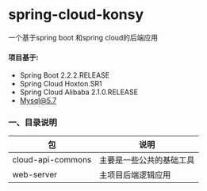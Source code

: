 # spring-cloud-konsy
一个基于spring boot 和spring cloud的后端应用
#### 项目基于:
- Spring Boot 2.2.2.RELEASE
- Spring Cloud Hoxton.SR1
- Spring Cloud Alibaba 2.1.0.RELEASE
- Mysql@5.7

### 一、目录说明

|包|说明|
|-----|----|
|cloud-api-commons|主要是一些公共的基础工具|
|web-server|主项目后端逻辑应用|


